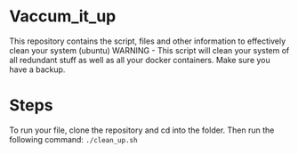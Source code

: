 # Vaccum_it_up
This repository contains the script, files and other information to effectively clean your system (ubuntu)
WARNING  - This script will clean your system of all redundant stuff as well as all your docker containers. Make sure you have a backup.


# Steps
To run your file, clone the repository and cd into the folder. Then run the following command:
`./clean_up.sh`
